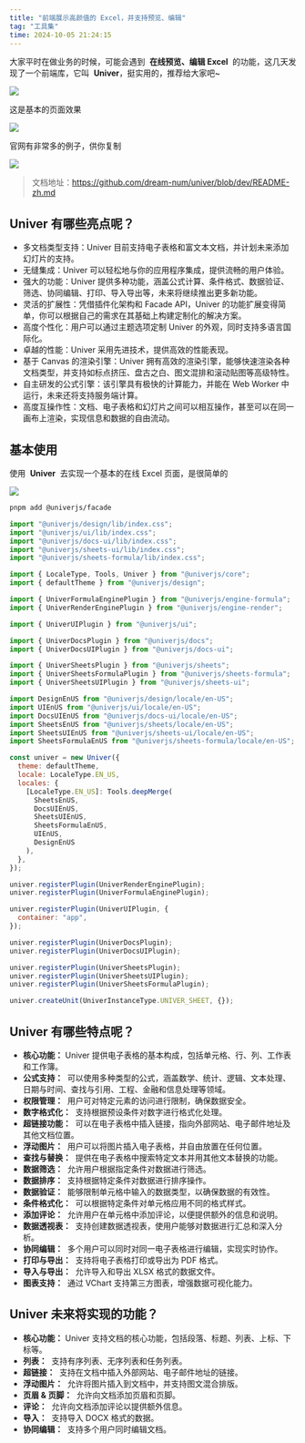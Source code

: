 ```yaml
---
title: "前端展示高颜值的 Excel，并支持预览、编辑"
tag: "工具集"
time: 2024-10-05 21:24:15
---
```


大家平时在做业务的时候，可能会遇到  **在线预览、编辑 Excel**  的功能，这几天发现了一个前端库，它叫  **Univer**，挺实用的，推荐给大家吧~

<img src="../imgs/88/03.webp" />

这是基本的页面效果

<img src="../imgs/88/04.webp" />

官网有非常多的例子，供你复制

<img src="../imgs/88/02.gif" />

> 文档地址：https://github.com/dream-num/univer/blob/dev/README-zh.md

## Univer 有哪些亮点呢？

- 多文档类型支持：Univer 目前支持电子表格和富文本文档，并计划未来添加幻灯片的支持。
- 无缝集成：Univer 可以轻松地与你的应用程序集成，提供流畅的用户体验。
- 强大的功能：Univer 提供多种功能，涵盖公式计算、条件格式、数据验证、筛选、协同编辑、打印、导入导出等，未来将继续推出更多新功能。
- 灵活的扩展性：凭借插件化架构和 Facade API，Univer 的功能扩展变得简单，你可以根据自己的需求在其基础上构建定制化的解决方案。
- 高度个性化：用户可以通过主题选项定制 Univer 的外观，同时支持多语言国际化。
- 卓越的性能：Univer 采用先进技术，提供高效的性能表现。
- 基于 Canvas 的渲染引擎：Univer 拥有高效的渲染引擎，能够快速渲染各种文档类型，并支持如标点挤压、盘古之白、图文混排和滚动贴图等高级特性。
- 自主研发的公式引擎：该引擎具有极快的计算能力，并能在 Web Worker 中运行，未来还将支持服务端计算。
- 高度互操作性：文档、电子表格和幻灯片之间可以相互操作，甚至可以在同一画布上渲染，实现信息和数据的自由流动。

## 基本使用

使用  **Univer**  去实现一个基本的在线 Excel 页面，是很简单的

<img src="../imgs/88/05.webp" />

```sh
pnpm add @univerjs/facade
```

```js
import "@univerjs/design/lib/index.css";
import "@univerjs/ui/lib/index.css";
import "@univerjs/docs-ui/lib/index.css";
import "@univerjs/sheets-ui/lib/index.css";
import "@univerjs/sheets-formula/lib/index.css";

import { LocaleType, Tools, Univer } from "@univerjs/core";
import { defaultTheme } from "@univerjs/design";

import { UniverFormulaEnginePlugin } from "@univerjs/engine-formula";
import { UniverRenderEnginePlugin } from "@univerjs/engine-render";

import { UniverUIPlugin } from "@univerjs/ui";

import { UniverDocsPlugin } from "@univerjs/docs";
import { UniverDocsUIPlugin } from "@univerjs/docs-ui";

import { UniverSheetsPlugin } from "@univerjs/sheets";
import { UniverSheetsFormulaPlugin } from "@univerjs/sheets-formula";
import { UniverSheetsUIPlugin } from "@univerjs/sheets-ui";

import DesignEnUS from "@univerjs/design/locale/en-US";
import UIEnUS from "@univerjs/ui/locale/en-US";
import DocsUIEnUS from "@univerjs/docs-ui/locale/en-US";
import SheetsEnUS from "@univerjs/sheets/locale/en-US";
import SheetsUIEnUS from "@univerjs/sheets-ui/locale/en-US";
import SheetsFormulaEnUS from "@univerjs/sheets-formula/locale/en-US";
```

```js
const univer = new Univer({
  theme: defaultTheme,
  locale: LocaleType.EN_US,
  locales: {
    [LocaleType.EN_US]: Tools.deepMerge(
      SheetsEnUS,
      DocsUIEnUS,
      SheetsUIEnUS,
      SheetsFormulaEnUS,
      UIEnUS,
      DesignEnUS
    ),
  },
});

univer.registerPlugin(UniverRenderEnginePlugin);
univer.registerPlugin(UniverFormulaEnginePlugin);

univer.registerPlugin(UniverUIPlugin, {
  container: "app",
});

univer.registerPlugin(UniverDocsPlugin);
univer.registerPlugin(UniverDocsUIPlugin);

univer.registerPlugin(UniverSheetsPlugin);
univer.registerPlugin(UniverSheetsUIPlugin);
univer.registerPlugin(UniverSheetsFormulaPlugin);

univer.createUnit(UniverInstanceType.UNIVER_SHEET, {});
```

## Univer 有哪些特点呢？

- **核心功能：** Univer 提供电子表格的基本构成，包括单元格、行、列、工作表和工作簿。
- **公式支持：**  可以使用多种类型的公式，涵盖数学、统计、逻辑、文本处理、日期与时间、查找与引用、工程、金融和信息处理等领域。
- **权限管理：**  用户可对特定元素的访问进行限制，确保数据安全。
- **数字格式化：**  支持根据预设条件对数字进行格式化处理。
- **超链接功能：**  可以在电子表格中插入链接，指向外部网站、电子邮件地址及其他文档位置。
- **浮动图片：**  用户可以将图片插入电子表格，并自由放置在任何位置。
- **查找与替换：**  提供在电子表格中搜索特定文本并用其他文本替换的功能。
- **数据筛选：**  允许用户根据指定条件对数据进行筛选。
- **数据排序：**  支持根据特定条件对数据进行排序操作。
- **数据验证：**  能够限制单元格中输入的数据类型，以确保数据的有效性。
- **条件格式化：**  可以根据特定条件对单元格应用不同的格式样式。
- **添加评论：**  允许用户在单元格中添加评论，以便提供额外的信息和说明。
- **数据透视表：**  支持创建数据透视表，使用户能够对数据进行汇总和深入分析。
- **协同编辑：**  多个用户可以同时对同一电子表格进行编辑，实现实时协作。
- **打印与导出：**  支持将电子表格打印或导出为 PDF 格式。
- **导入与导出：**  允许导入和导出 XLSX 格式的数据文件。
- **图表支持：**  通过 VChart 支持第三方图表，增强数据可视化能力。

## Univer 未来将实现的功能？

- **核心功能：** Univer 支持文档的核心功能，包括段落、标题、列表、上标、下标等。
- **列表：**  支持有序列表、无序列表和任务列表。
- **超链接：**  支持在文档中插入外部网站、电子邮件地址的链接。
- **浮动图片：**  允许将图片插入到文档中，并支持图文混合排版。
- **页眉 & 页脚：**  允许向文档添加页眉和页脚。
- **评论：**  允许向文档添加评论以提供额外信息。
- **导入：**  支持导入 DOCX 格式的数据。
- **协同编辑：**  支持多个用户同时编辑文档。
